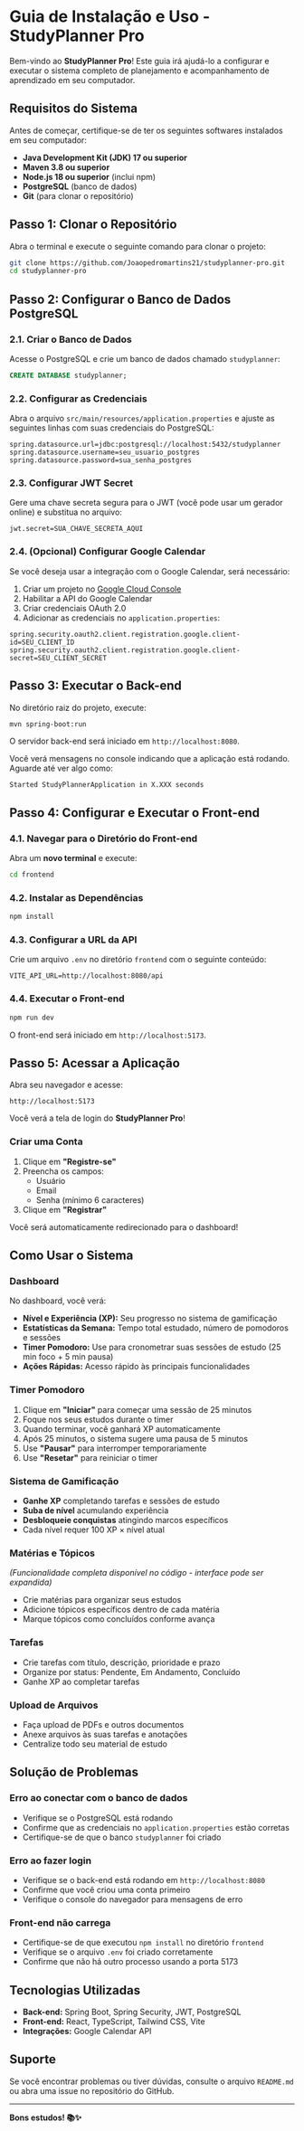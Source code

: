 # Guia de Instalação e Uso - StudyPlanner Pro

Bem-vindo ao **StudyPlanner Pro**! Este guia irá ajudá-lo a configurar e executar o sistema completo de planejamento e acompanhamento de aprendizado em seu computador.

## Requisitos do Sistema

Antes de começar, certifique-se de ter os seguintes softwares instalados em seu computador:

- **Java Development Kit (JDK) 17 ou superior**
- **Maven 3.8 ou superior**
- **Node.js 18 ou superior** (inclui npm)
- **PostgreSQL** (banco de dados)
- **Git** (para clonar o repositório)

## Passo 1: Clonar o Repositório

Abra o terminal e execute o seguinte comando para clonar o projeto:

```bash
git clone https://github.com/Joaopedromartins21/studyplanner-pro.git
cd studyplanner-pro
```

## Passo 2: Configurar o Banco de Dados PostgreSQL

### 2.1. Criar o Banco de Dados

Acesse o PostgreSQL e crie um banco de dados chamado `studyplanner`:

```sql
CREATE DATABASE studyplanner;
```

### 2.2. Configurar as Credenciais

Abra o arquivo `src/main/resources/application.properties` e ajuste as seguintes linhas com suas credenciais do PostgreSQL:

```properties
spring.datasource.url=jdbc:postgresql://localhost:5432/studyplanner
spring.datasource.username=seu_usuario_postgres
spring.datasource.password=sua_senha_postgres
```

### 2.3. Configurar JWT Secret

Gere uma chave secreta segura para o JWT (você pode usar um gerador online) e substitua no arquivo:

```properties
jwt.secret=SUA_CHAVE_SECRETA_AQUI
```

### 2.4. (Opcional) Configurar Google Calendar

Se você deseja usar a integração com o Google Calendar, será necessário:

1. Criar um projeto no [Google Cloud Console](https://console.cloud.google.com/)
2. Habilitar a API do Google Calendar
3. Criar credenciais OAuth 2.0
4. Adicionar as credenciais no `application.properties`:

```properties
spring.security.oauth2.client.registration.google.client-id=SEU_CLIENT_ID
spring.security.oauth2.client.registration.google.client-secret=SEU_CLIENT_SECRET
```

## Passo 3: Executar o Back-end

No diretório raiz do projeto, execute:

```bash
mvn spring-boot:run
```

O servidor back-end será iniciado em `http://localhost:8080`.

Você verá mensagens no console indicando que a aplicação está rodando. Aguarde até ver algo como:

```
Started StudyPlannerApplication in X.XXX seconds
```

## Passo 4: Configurar e Executar o Front-end

### 4.1. Navegar para o Diretório do Front-end

Abra um **novo terminal** e execute:

```bash
cd frontend
```

### 4.2. Instalar as Dependências

```bash
npm install
```

### 4.3. Configurar a URL da API

Crie um arquivo `.env` no diretório `frontend` com o seguinte conteúdo:

```
VITE_API_URL=http://localhost:8080/api
```

### 4.4. Executar o Front-end

```bash
npm run dev
```

O front-end será iniciado em `http://localhost:5173`.

## Passo 5: Acessar a Aplicação

Abra seu navegador e acesse:

```
http://localhost:5173
```

Você verá a tela de login do **StudyPlanner Pro**!

### Criar uma Conta

1. Clique em **"Registre-se"**
2. Preencha os campos:
   - Usuário
   - Email
   - Senha (mínimo 6 caracteres)
3. Clique em **"Registrar"**

Você será automaticamente redirecionado para o dashboard!

## Como Usar o Sistema

### Dashboard

No dashboard, você verá:

- **Nível e Experiência (XP):** Seu progresso no sistema de gamificação
- **Estatísticas da Semana:** Tempo total estudado, número de pomodoros e sessões
- **Timer Pomodoro:** Use para cronometrar suas sessões de estudo (25 min foco + 5 min pausa)
- **Ações Rápidas:** Acesso rápido às principais funcionalidades

### Timer Pomodoro

1. Clique em **"Iniciar"** para começar uma sessão de 25 minutos
2. Foque nos seus estudos durante o timer
3. Quando terminar, você ganhará XP automaticamente
4. Após 25 minutos, o sistema sugere uma pausa de 5 minutos
5. Use **"Pausar"** para interromper temporariamente
6. Use **"Resetar"** para reiniciar o timer

### Sistema de Gamificação

- **Ganhe XP** completando tarefas e sessões de estudo
- **Suba de nível** acumulando experiência
- **Desbloqueie conquistas** atingindo marcos específicos
- Cada nível requer 100 XP × nível atual

### Matérias e Tópicos

*(Funcionalidade completa disponível no código - interface pode ser expandida)*

- Crie matérias para organizar seus estudos
- Adicione tópicos específicos dentro de cada matéria
- Marque tópicos como concluídos conforme avança

### Tarefas

- Crie tarefas com título, descrição, prioridade e prazo
- Organize por status: Pendente, Em Andamento, Concluído
- Ganhe XP ao completar tarefas

### Upload de Arquivos

- Faça upload de PDFs e outros documentos
- Anexe arquivos às suas tarefas e anotações
- Centralize todo seu material de estudo

## Solução de Problemas

### Erro ao conectar com o banco de dados

- Verifique se o PostgreSQL está rodando
- Confirme que as credenciais no `application.properties` estão corretas
- Certifique-se de que o banco `studyplanner` foi criado

### Erro ao fazer login

- Verifique se o back-end está rodando em `http://localhost:8080`
- Confirme que você criou uma conta primeiro
- Verifique o console do navegador para mensagens de erro

### Front-end não carrega

- Certifique-se de que executou `npm install` no diretório `frontend`
- Verifique se o arquivo `.env` foi criado corretamente
- Confirme que não há outro processo usando a porta 5173

## Tecnologias Utilizadas

- **Back-end:** Spring Boot, Spring Security, JWT, PostgreSQL
- **Front-end:** React, TypeScript, Tailwind CSS, Vite
- **Integrações:** Google Calendar API

## Suporte

Se você encontrar problemas ou tiver dúvidas, consulte o arquivo `README.md` ou abra uma issue no repositório do GitHub.

---

**Bons estudos! 📚✨**
